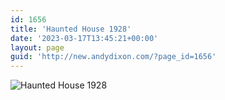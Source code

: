 ```yaml
---
id: 1656
title: 'Haunted House 1928'
date: '2023-03-17T13:45:21+00:00'
layout: page
guid: 'http://new.andydixon.com/?page_id=1656'
---
```


![Haunted House 1928](https://i0.wp.com/assets.g8x2.ldn.idrivee2-23.com/posters/Haunted%20House%201928%2001.jpg?w=1200&ssl=1 "Haunted House 1928")